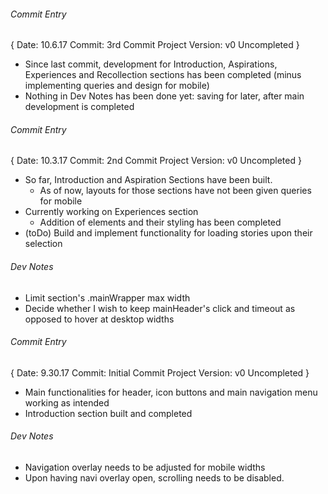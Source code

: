 ###### Commit Entry
{
	Date: 10.6.17
	Commit: 3rd Commit
	Project Version: v0 Uncompleted
}

+ Since last commit, development for Introduction, Aspirations, Experiences and Recollection sections has been completed (minus implementing queries and design for mobile)
+ Nothing in Dev Notes has been done yet: saving for later, after main development is completed


###### Commit Entry
{
	Date: 10.3.17
	Commit: 2nd Commit
	Project Version: v0 Uncompleted
}

+ So far, Introduction and Aspiration Sections have been built. 
	- As of now, layouts for those sections have not been given queries for mobile
+ Currently working on Experiences section
	- Addition of elements and their styling has been completed 
+ (toDo) Build and implement functionality for loading stories upon their selection

###### Dev Notes
+ Limit section's .mainWrapper max width
+ Decide whether I wish to keep mainHeader's click and timeout as opposed to hover at desktop widths


###### Commit Entry
{
	Date: 9.30.17
	Commit: Initial Commit
	Project Version: v0 Uncompleted
}

+ Main functionalities for header, icon buttons and main navigation menu working as intended
+ Introduction section built and completed

###### Dev Notes
+ Navigation overlay needs to be adjusted for mobile widths
+ Upon having navi overlay open, scrolling needs to be disabled.